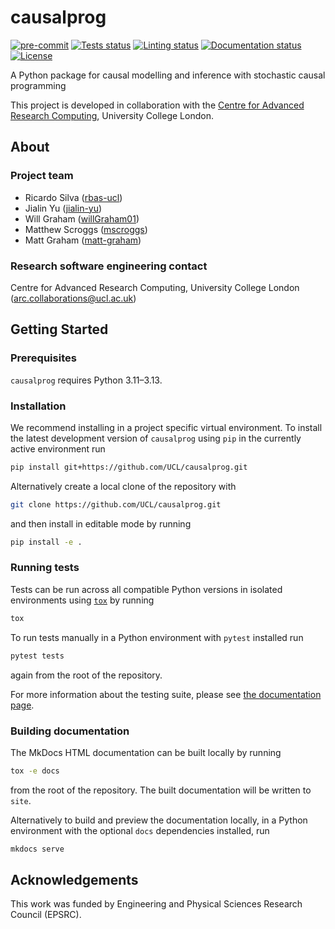 # causalprog

[![pre-commit](https://img.shields.io/badge/pre--commit-enabled-brightgreen?logo=pre-commit&logoColor=white)](https://github.com/pre-commit/pre-commit)
[![Tests status][tests-badge]][tests-link]
[![Linting status][linting-badge]][linting-link]
[![Documentation status][documentation-badge]][documentation-link]
[![License][license-badge]](http://github-pages.ucl.ac.uk/causalprog/LICENSE.md)

<!-- prettier-ignore-start -->
[tests-badge]:              https://github.com/UCL/causalprog/actions/workflows/tests.yml/badge.svg
[tests-link]:               https://github.com/UCL/causalprog/actions/workflows/tests.yml
[linting-badge]:            https://github.com/UCL/causalprog/actions/workflows/linting.yml/badge.svg
[linting-link]:             https://github.com/UCL/causalprog/actions/workflows/linting.yml
[documentation-badge]:      https://github.com/UCL/causalprog/actions/workflows/docs.yml/badge.svg
[documentation-link]:       https://github.com/UCL/causalprog/actions/workflows/docs.yml
[license-badge]:            https://img.shields.io/badge/License-MIT-yellow.svg
<!-- prettier-ignore-end -->

A Python package for causal modelling and inference with stochastic causal programming

This project is developed in collaboration with the
[Centre for Advanced Research Computing](https://ucl.ac.uk/arc), University
College London.

## About

### Project team

- Ricardo Silva ([rbas-ucl](https://github.com/rbas-ucl))
- Jialin Yu ([jialin-yu](https://github.com/jialin-yu))
- Will Graham ([willGraham01](https://github.com/willGraham01))
- Matthew Scroggs ([mscroggs](https://github.com/mscroggs))
- Matt Graham ([matt-graham](https://github.com/matt-graham))

### Research software engineering contact

Centre for Advanced Research Computing, University College London
([arc.collaborations@ucl.ac.uk](mailto:arc.collaborations@ucl.ac.uk))

## Getting Started

### Prerequisites

<!-- Any tools or versions of languages needed to run code. For example specific Python or Node versions. Minimum hardware requirements also go here. -->

`causalprog` requires Python 3.11&ndash;3.13.

### Installation

<!-- How to build or install the application. -->

We recommend installing in a project specific virtual environment. To install the latest
development version of `causalprog` using `pip` in the currently active environment run

```sh
pip install git+https://github.com/UCL/causalprog.git
```

Alternatively create a local clone of the repository with

```sh
git clone https://github.com/UCL/causalprog.git
```

and then install in editable mode by running

```sh
pip install -e .
```

### Running tests

<!-- How to run tests on your local system. -->

Tests can be run across all compatible Python versions in isolated environments
using [`tox`](https://tox.wiki/en/latest/) by running

```sh
tox
```

To run tests manually in a Python environment with `pytest` installed run

```sh
pytest tests
```

again from the root of the repository.

For more information about the testing suite, please see [the documentation page](./docs/developers/tests.md).

### Building documentation

The MkDocs HTML documentation can be built locally by running

```sh
tox -e docs
```

from the root of the repository. The built documentation will be written to
`site`.

Alternatively to build and preview the documentation locally, in a Python
environment with the optional `docs` dependencies installed, run

```sh
mkdocs serve
```

## Acknowledgements

This work was funded by Engineering and Physical Sciences Research Council (EPSRC).
